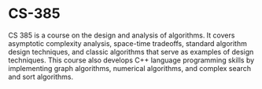 # CS-385
CS 385 is a course on the design and analysis of algorithms. It covers asymptotic complexity analysis, space-time tradeoffs, standard algorithm design techniques, and classic algorithms that serve as examples of design techniques. This course also develops C++ language programming skills by implementing graph algorithms, numerical algorithms, and complex search and sort algorithms.

